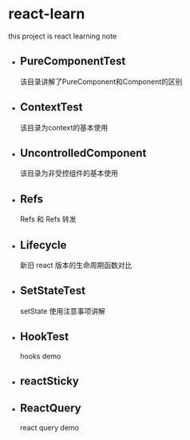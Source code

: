 # react-learn
this project is react learning note

- ## PureComponentTest
  
    该目录讲解了PureComponent和Component的区别

- ## ContextTest
  
    该目录为context的基本使用

- ## UncontrolledComponent
  
    该目录为非受控组件的基本使用

- ## Refs
  
    Refs 和 Refs 转发

- ## Lifecycle
    
    新旧 react 版本的生命周期函数对比

- ## SetStateTest
    
    setState 使用注意事项讲解

- ## HookTest
  
    hooks demo

- ## reactSticky

- ## ReactQuery
  
  react query demo


  
    